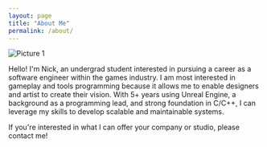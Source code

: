 ```yaml
---
layout: page
title: "About Me"
permalink: /about/
---
```


![Picture 1](/assets/portrait.JPG)

Hello! I'm Nick, an undergrad student interested in pursuing a career as a software engineer within the games industry. I am most interested in gameplay and tools programming because it allows me to enable designers and artist to create their vision. With 5+ years using Unreal Engine, a background as a programming lead, and strong foundation in C/C++, I can leverage my skills to develop scalable and maintainable systems.

If you're interested in what I can offer your company or studio, please contact me!
